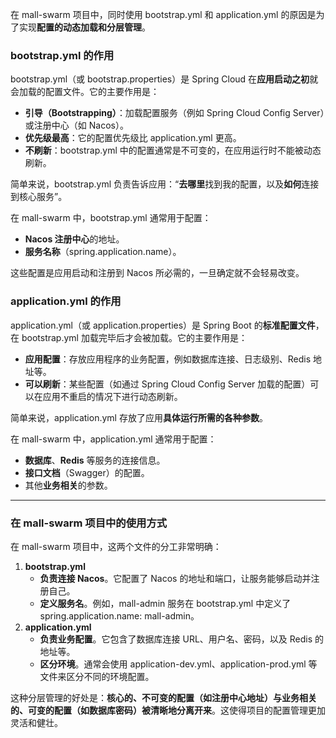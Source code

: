 在 mall-swarm 项目中，同时使用 bootstrap.yml 和 application.yml 的原因是为了实现**配置的动态加载和分层管理**。

### **bootstrap.yml 的作用**

bootstrap.yml（或 bootstrap.properties）是 Spring Cloud 在**应用启动之初**就会加载的配置文件。它的主要作用是：

* **引导（Bootstrapping）**：加载配置服务（例如 Spring Cloud Config Server）或注册中心（如 Nacos）。  
* **优先级最高**：它的配置优先级比 application.yml 更高。  
* **不刷新**：bootstrap.yml 中的配置通常是不可变的，在应用运行时不能被动态刷新。

简单来说，bootstrap.yml 负责告诉应用：“**去哪里**找到我的配置，以及**如何**连接到核心服务”。

在 mall-swarm 中，bootstrap.yml 通常用于配置：

* **Nacos 注册中心**的地址。  
* **服务名称**（spring.application.name）。

这些配置是应用启动和注册到 Nacos 所必需的，一旦确定就不会轻易改变。

### **application.yml 的作用**

application.yml（或 application.properties）是 Spring Boot 的**标准配置文件**，在 bootstrap.yml 加载完毕后才会被加载。它的主要作用是：

* **应用配置**：存放应用程序的业务配置，例如数据库连接、日志级别、Redis 地址等。  
* **可以刷新**：某些配置（如通过 Spring Cloud Config Server 加载的配置）可以在应用不重启的情况下进行动态刷新。

简单来说，application.yml 存放了应用**具体运行所需的各种参数**。

在 mall-swarm 中，application.yml 通常用于配置：

* **数据库**、**Redis** 等服务的连接信息。  
* **接口文档**（Swagger）的配置。  
* 其他**业务相关**的参数。

---

### **在 mall-swarm 项目中的使用方式**

在 mall-swarm 项目中，这两个文件的分工非常明确：

1. **bootstrap.yml**  
   * **负责连接 Nacos**。它配置了 Nacos 的地址和端口，让服务能够启动并注册自己。  
   * **定义服务名**。例如，mall-admin 服务在 bootstrap.yml 中定义了 spring.application.name: mall-admin。  
2. **application.yml**  
   * **负责业务配置**。它包含了数据库连接 URL、用户名、密码，以及 Redis 的地址等。  
   * **区分环境**。通常会使用 application-dev.yml、application-prod.yml 等文件来区分不同的环境配置。

这种分层管理的好处是：**核心的、不可变的配置（如注册中心地址）与业务相关的、可变的配置（如数据库密码）被清晰地分离开来**。这使得项目的配置管理更加灵活和健壮。